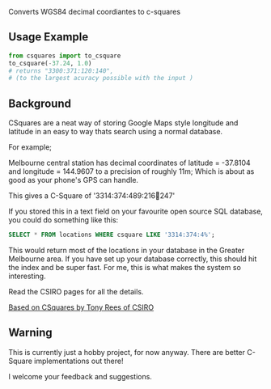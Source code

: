 Converts WGS84 decimal coordiantes to c-squares

## Usage Example

```python
from csquares import to_csquare
to_csquare(-37.24, 1.0)
# returns "3300:371:120:140",
# (to the largest acuracy possible with the input )
```

## Background
CSquares are a neat way of storing Google Maps style longitude and latitude in an easy to way thats search using a normal database.

For example;

Melbourne central station has decimal coordinates of latitude = -37.8104
and longitude = 144.9607 to a precision of roughly 11m; Which is about as good as your phone's GPS can handle.

This gives a C-Square of '3314:374:489:216:100:247'

If you stored this in a text field on your favourite open source SQL database, you could do something like this:

```sql
SELECT * FROM locations WHERE csquare LIKE '3314:374:4%';
```

This would return most of the locations in your database in the Greater Melbourne area.  If you have set up your database correctly,  this should hit the index and be super fast. For me, this is what makes the system so interesting.

Read the CSIRO pages for all the details.

[Based on CSquares by Tony Rees of CSIRO](http://www.cmar.csiro.au/csquares/)

## Warning

This is currently just a hobby project, for now anyway.  There are better C-Square implementations out there!

I welcome your feedback and suggestions.
